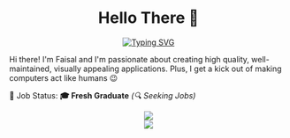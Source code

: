 <!--
**200-0K/200-0K** is a ✨ _special_ ✨ repository because its `README.md` (this file) appears on your GitHub profile.

Here are some ideas to get you started:

- 🔭 I’m currently working on ...
- 🌱 I’m currently learning ...
- 👯 I’m looking to collaborate on ...
- 🤔 I’m looking for help with ...
- 💬 Ask me about ...
- 📫 How to reach me: ...
- 😄 Pronouns: ...
- ⚡ Fun fact: ...
-->

<h1 align="center">Hello There 👋</h1>
<p align="center">
  <a href="https://git.io/typing-svg"><img src="https://readme-typing-svg.demolab.com?font=Fira%20Code&pause=1000&color=15B6F7&center=true&width=500&lines=Software+Developer;Full-Stack+Web+Developer;Mobile+App+Developer;AI%2FML%2FDL" alt="Typing SVG" />
  </a>
</p>
<p>Hi there! I'm Faisal and I'm passionate about creating high quality, well-maintained, visually appealing applications. Plus, I get a kick out of making computers act like humans 😉</p>
<p>💼 Job Status: <strong>🎓 Fresh Graduate</strong> <em>(🔍 Seeking Jobs)</em></p>

<!-- Stats -->
<p align="center">
  <a href="https://github.com/anuraghazra/github-readme-stats">
    <img src="https://github-readme-stats.vercel.app/api?username=200-0k&show_icons=true&theme=transparent" />
    <br>
    <img src="https://github-readme-stats.vercel.app/api/top-langs/?username=200-0k&layout=compact&theme=transparent" />  
  </a>
</p>

<!--
  <a href="https://github.com/200-0k/<name>">
    <img align="center" src="https://github-readme-stats.vercel.app/api/pin/?username=200-0k&repo=<name>" />
  </a>
-->
